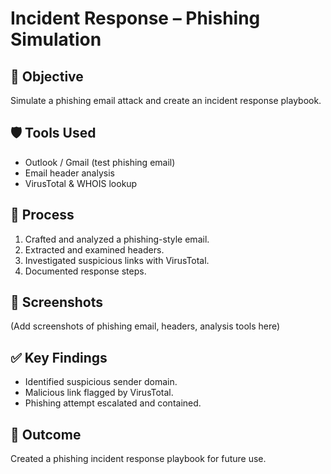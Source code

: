 # Incident Response – Phishing Simulation

## 🎯 Objective
Simulate a phishing email attack and create an incident response playbook.

## 🛡 Tools Used
- Outlook / Gmail (test phishing email)
- Email header analysis
- VirusTotal & WHOIS lookup

## 📝 Process
1. Crafted and analyzed a phishing-style email.
2. Extracted and examined headers.
3. Investigated suspicious links with VirusTotal.
4. Documented response steps.

## 📸 Screenshots
(Add screenshots of phishing email, headers, analysis tools here)

## ✅ Key Findings
- Identified suspicious sender domain.
- Malicious link flagged by VirusTotal.
- Phishing attempt escalated and contained.

## 📌 Outcome
Created a phishing incident response playbook for future use.
